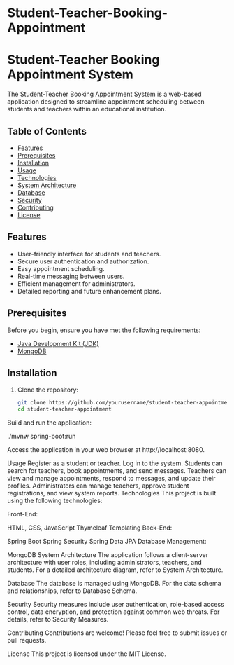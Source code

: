 # Student-Teacher-Booking-Appointment

# Student-Teacher Booking Appointment System

The Student-Teacher Booking Appointment System is a web-based application designed to streamline appointment scheduling between students and teachers within an educational institution.

## Table of Contents

- [Features](#features)
- [Prerequisites](#prerequisites)
- [Installation](#installation)
- [Usage](#usage)
- [Technologies](#technologies)
- [System Architecture](#system-architecture)
- [Database](#database)
- [Security](#security)
- [Contributing](#contributing)
- [License](#license)

## Features

- User-friendly interface for students and teachers.
- Secure user authentication and authorization.
- Easy appointment scheduling.
- Real-time messaging between users.
- Efficient management for administrators.
- Detailed reporting and future enhancement plans.

## Prerequisites

Before you begin, ensure you have met the following requirements:

- [Java Development Kit (JDK)](https://www.oracle.com/java/technologies/javase-downloads.html)
- [MongoDB](https://www.mongodb.com/try/download/community)

## Installation

1. Clone the repository:

   ```bash
   git clone https://github.com/yourusername/student-teacher-appointment.git
   cd student-teacher-appointment
Build and run the application:

./mvnw spring-boot:run


Access the application in your web browser at http://localhost:8080.

Usage
Register as a student or teacher.
Log in to the system.
Students can search for teachers, book appointments, and send messages.
Teachers can view and manage appointments, respond to messages, and update their profiles.
Administrators can manage teachers, approve student registrations, and view system reports.
Technologies
This project is built using the following technologies:

Front-End:

HTML, CSS, JavaScript
Thymeleaf Templating
Back-End:

Spring Boot
Spring Security
Spring Data JPA
Database Management:

MongoDB
System Architecture
The application follows a client-server architecture with user roles, including administrators, teachers, and students. For a detailed architecture diagram, refer to System Architecture.

Database
The database is managed using MongoDB. For the data schema and relationships, refer to Database Schema.

Security
Security measures include user authentication, role-based access control, data encryption, and protection against common web threats. For details, refer to Security Measures.

Contributing
Contributions are welcome! Please feel free to submit issues or pull requests.

License
This project is licensed under the MIT License.

